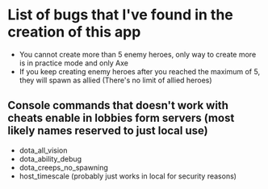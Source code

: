 # List of bugs that I've found in the creation of this app

- You cannot create more than 5 enemy heroes, only way to create more is in practice mode and only Axe
- If you keep creating enemy heroes after you reached the maximum of 5, they will spawn as allied (There's no limit of allied heroes)  

## Console commands that doesn't work with cheats enable in lobbies form servers (most likely names reserved to just local use)

- dota_all_vision
- dota_ability_debug
- dota_creeps_no_spawning
- host_timescale (probably just works in local for security reasons)

